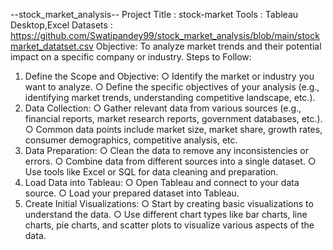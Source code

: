 --stock_market_analysis--
Project Title : stock-market
Tools : Tableau Desktop,Excel
Datasets : https://github.com/Swatipandey99/stock_market_analysis/blob/main/stockmarket_datatset.csv
Objective: To analyze market trends and their potential impact on a specific company or industry.
Steps to Follow:
1. Define the Scope and Objective:
○ Identify the market or industry you want to analyze.
○ Define the specific objectives of your analysis (e.g., identifying market
trends, understanding competitive landscape, etc.).
2. Data Collection:
○ Gather relevant data from various sources (e.g., financial reports,
market research reports, government databases, etc.).
○ Common data points include market size, market share, growth rates,
consumer demographics, competitive analysis, etc.
3. Data Preparation:
○ Clean the data to remove any inconsistencies or errors.
○ Combine data from different sources into a single dataset.
○ Use tools like Excel or SQL for data cleaning and preparation.
4. Load Data into Tableau:
○ Open Tableau and connect to your data source.
○ Load your prepared dataset into Tableau.
5. Create Initial Visualizations:
○ Start by creating basic visualizations to understand the data.
○ Use different chart types like bar charts, line charts, pie charts, and
scatter plots to visualize various aspects of the data.

